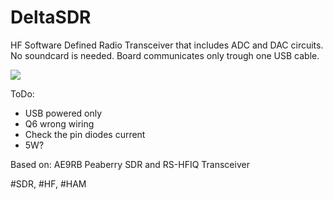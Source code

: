 # DeltaSDR
HF Software Defined Radio Transceiver that includes ADC and DAC circuits. No soundcard is needed. Board communicates only trough one USB cable.

<img src="https://github.com/cernohorsky/DeltaSDR/blob/master/DeltaSDR-View.png?raw=true" />

ToDo:
- USB powered only
- Q6 wrong wiring
- Check the pin diodes current
- 5W?

Based on: AE9RB Peaberry SDR and RS-HFIQ Transceiver

#SDR, #HF, #HAM
